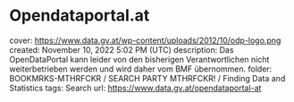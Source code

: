 # Opendataportal.at

cover: https://www.data.gv.at/wp-content/uploads/2012/10/odp-logo.png
created: November 10, 2022 5:02 PM (UTC)
description: Das OpenDataPortal kann leider von den bisherigen Verantwortlichen nicht weiterbetrieben werden und wird daher vom BMF übernommen.
folder: BOOKMRKS-MTHRFCKR / SEARCH PARTY MTHRFCKR! / Finding Data and Statistics
tags: Search
url: https://www.data.gv.at/opendataportal-at